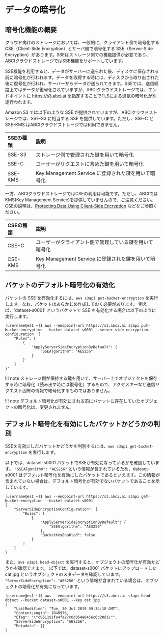 
# データの暗号化

## 暗号化機能の概要

クラウド向けのストレージにおいては、一般的に、クライアント側で暗号化する CSE（Client-Side Encryption）とサーバ側で暗号化する SSE（Server-Side Encryption）があります。SSEはストレージ側での機能提供が必要であり、ABCIクラウドストレージではSSE機能をサポートしています。

SSE機能を利用すると、データがサーバーに送られた後、ディスクに保存される前に暗号化が行われます。データを取得する時には、ディスクから取り出された後に復号化が行われ、サーバーからデータが送られてきます。SSEでは、送信経路上ではデータが復号化されていますが、ABCIクラウドストレージでは、エンドポイントに https://s3.abci.ai を指定することでTLSによる通信の暗号化が別途行われます。

Amazon S3 では以下のような SSE が提供されていますが、ABCIクラウドストレージでは、SSE-S3 に相当する SSE を提供しています。ただし、SSE-C と SSE-KMS はABCIクラウドストレージでは利用できません。

| SSEの種類 | 説明 |
| :-- | :-- |
| SSE-S3 | ストレージ側で管理された鍵を用いて暗号化 |
| SSE-C | ユーザーがリクエストに含めた鍵を用いて暗号化 |
| SSE-KMS | Key Management Service に登録された鍵を用いて暗号化 |

一方、ABCIクラウドストレージではCSEの利用は可能です。ただし、ABCIではKMS(Key Management Service)を提供していませんので、ご注意ください。
CSEの説明は、[Protecting Data Using Client-Side Encryption](https://docs.aws.amazon.com/AmazonS3/latest/dev/UsingClientSideEncryption.html) などをご参照ください。

| CSEの種類 | 説明 |
| :-- | :-- |
| CSE-C | ユーザーがクライアント側で管理している鍵を用いて暗号化 |
| CSE-KMS | Key Management Service に登録された鍵を用いて暗号化 |


## バケットのデフォルト暗号化の有効化

バケットの SSE を有効化するには、`aws s3api put-bucket-encryption` を実行します。なお、バケットはあらかじめ作成しておく必要があります。
例えば、'dataset-s0001' というバケットで SSE を有効化する場合は以下のように実行します。

```
[username@es1 ~]$ aws --endpoint-url https://s3.abci.ai s3api put-bucket-encryption --bucket dataset-s0001 --server-side-encryption-configuration '{
    "Rules": [
        {
            "ApplyServerSideEncryptionByDefault": {
                "SSEAlgorithm": "AES256"
            }
        }
    ]
}'
```

!!! note
    ストレージ側が保持する鍵を用いて、サーバー上でオブジェクトを保存する時に暗号化（読み出す時には復号化）するもので、アクセスキーなど送信リクエスト固有の情報で暗号化するものではありません。

!!! note
    デフォルト暗号化が有効にされる前にバケットに存在していたオブジェクトの暗号化は、変更されません。


## デフォルト暗号化を有効にしたバケットかどうかの判別

SSEを有効にしたバケットかどうかを判別するには、`aws s3api get-bucket-encryption` を実行します。

以下では、dataset-s0001 バケットでSSEが有効になっているかを確認しています。 `"SSEAlgorithm": "AES256"` という情報が含まれているため、dataset-s0001 はデフォルト暗号化を有効にしたバケットであるといえます。この情報が含まれていない場合は、デフォルト暗号化が有効でないバケットであることを示しています。

```
[username@es1 ~]$ aws --endpoint-url https://s3.abci.ai s3api get-bucket-encryption --bucket dataset-s0001
{
    "ServerSideEncryptionConfiguration": {
        "Rules": [
            {
                "ApplyServerSideEncryptionByDefault": {
                    "SSEAlgorithm": "AES256"
                },
                "BucketKeyEnabled": false
            }
        ]
    }
}
```

また、`aws s3api head-object` を実行すると、オブジェクトの暗号化が有効かどうかを確認できます。
以下では、dataset-s0001 バケットにアップロードした cat.jpg というオブジェクトのメタデータを確認しています。 `"ServerSideEncryption": "AES256"` という情報が含まれている場合は、オブジェクトの暗号化が有効になっています。

```
[username@es1 ~]$ aws --endpoint-url https://s3.abci.ai s3api head-object --bucket dataset-s0001 --key cat.jpg
{
    "LastModified": "Tue, 30 Jul 2019 09:34:18 GMT",
    "ContentLength": 1048576,
    "ETag": "\"c951191fe4fa27c0d054a8456c6c20d1\"",
    "ServerSideEncryption": "AES256",
    "Metadata": {}
}
```

<!-- CSE? -->
